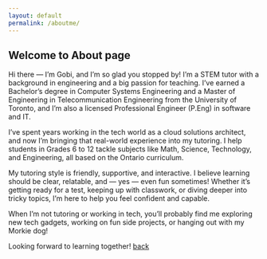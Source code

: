 ```yaml
---
layout: default
permalink: /aboutme/
---
```


## Welcome to About page

Hi there — I’m Gobi, and I’m so glad you stopped by! I’m a STEM tutor with a background in engineering and a big passion for teaching. I’ve earned a Bachelor’s degree in Computer Systems Engineering and a Master of Engineering in Telecommunication Engineering from the University of Toronto, and I’m also a licensed Professional Engineer (P.Eng) in software and IT.

I’ve spent years working in the tech world as a cloud solutions architect, and now I’m bringing that real-world experience into my tutoring. I help students in Grades 6 to 12 tackle subjects like Math, Science, Technology, and Engineering, all based on the Ontario curriculum.

My tutoring style is friendly, supportive, and interactive. I believe learning should be clear, relatable, and — yes — even fun sometimes! Whether it’s getting ready for a test, keeping up with classwork, or diving deeper into tricky topics, I’m here to help you feel confident and capable.

When I’m not tutoring or working in tech, you’ll probably find me exploring new tech gadgets, working on fun side projects, or hanging out with my Morkie dog!

Looking forward to learning together!
[back](./)
